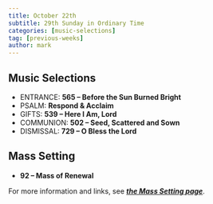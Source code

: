 ```yaml
---
title: October 22th 
subtitle: 29th Sunday in Ordinary Time
categories: [music-selections]
tag: [previous-weeks]
author: mark
---
```


## Music Selections

- ENTRANCE: **565 – Before the Sun Burned Bright**
- PSALM: **Respond & Acclaim**
- GIFTS: **539 – Here I Am, Lord**
- COMMUNION: **502 – Seed, Scattered and Sown**
- DISMISSAL: **729 – O Bless the Lord**

## Mass Setting

- **92 – Mass of Renewal**

For more information and links, see _**[the Mass Setting page](/mass-setting/)**_.
